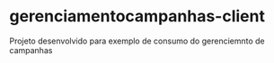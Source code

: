 # gerenciamentocampanhas-client

Projeto desenvolvido para exemplo de consumo do gerenciemnto de campanhas
